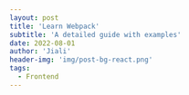 ```yaml
---
layout: post
title: 'Learn Webpack'
subtitle: 'A detailed guide with examples'
date: 2022-08-01
author: 'Jiali'
header-img: 'img/post-bg-react.png'
tags:
  - Frontend
---
```

